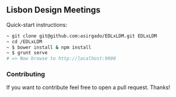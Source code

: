## Lisbon Design Meetings

Quick-start instructions:

```bash
~ git clone git@github.com:asirgado/EDLxLDM.git EDLxLDM
~ cd /EDLxLDM
~ $ bower install & npm install
~ $ grunt serve
# => Now browse to http://localhost:9000
```

### Contributing

If you want to contribute feel free to open a pull request. Thanks!
